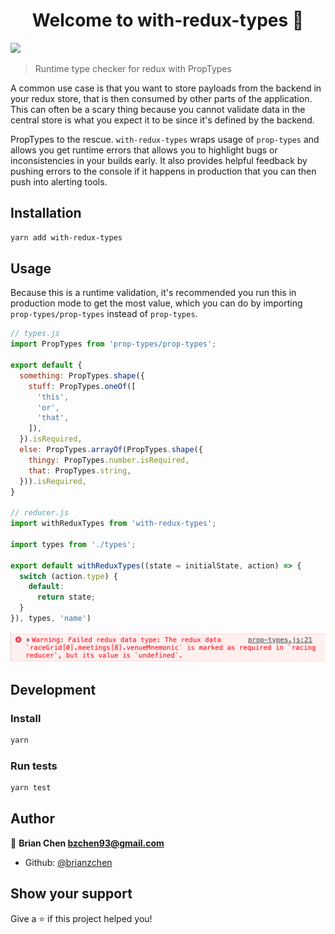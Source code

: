 <h1 align="center">Welcome to with-redux-types 👋</h1>
<p>
  <img src="https://img.shields.io/badge/version-1.0.0-blue.svg?cacheSeconds=2592000" />
</p>

> Runtime type checker for redux with PropTypes

A common use case is that you want to store payloads from the backend in your redux store, that is then consumed by other parts of the application. This can often be a scary thing because you cannot validate data in the central store is what you expect it to be since it's defined by the backend.

PropTypes to the rescue. `with-redux-types` wraps usage of `prop-types` and allows you get runtime errors that allows you to highlight bugs or inconsistencies in your builds early. It also provides helpful feedback by pushing errors to the console if it happens in production that you can then push into alerting tools.

## Installation

```sh
yarn add with-redux-types
```

## Usage

Because this is a runtime validation, it's recommended you run this in production mode to get the most value, which you can do by importing `prop-types/prop-types` instead of `prop-types`.

```js
// types.js
import PropTypes from 'prop-types/prop-types';

export default {
  something: PropTypes.shape({
    stuff: PropTypes.oneOf([
      'this',
      'or',
      'that',
    ]),
  }).isRequired,
  else: PropTypes.arrayOf(PropTypes.shape({
    thingy: PropTypes.number.isRequired,
    that: PropTypes.string,
  })).isRequired,
}

// reducer.js
import withReduxTypes from 'with-redux-types';

import types from './types';

export default withReduxTypes((state = initialState, action) => {
  switch (action.type) {
    default:
      return state;
  }
}), types, 'name')
```

![Sample error message](./error-message.png)

## Development

### Install

```sh
yarn
```

### Run tests

```sh
yarn test
```

## Author

👤 **Brian Chen <bzchen93@gmail.com>**

* Github: [@brianzchen](https://github.com/brianzchen)

## Show your support

Give a ⭐️ if this project helped you!
